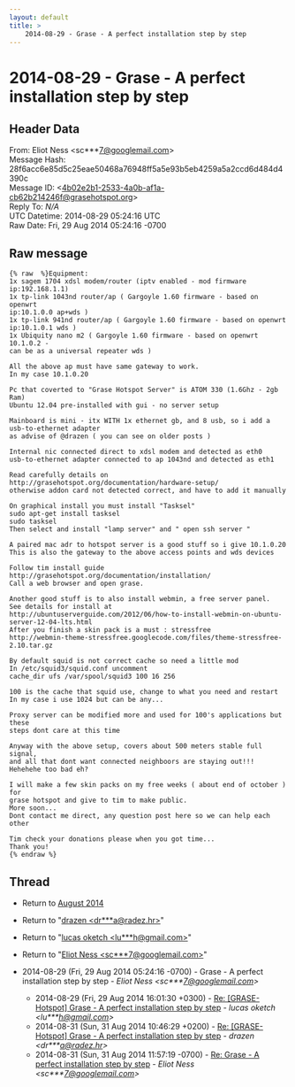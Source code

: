 ```yaml
---
layout: default
title: >
    2014-08-29 - Grase - A perfect installation step by step
---
```


# 2014-08-29 - Grase - A perfect installation step by step

## Header Data

From: Eliot Ness \<sc***7@googlemail.com\><br>
Message Hash: 28f6acc6e85d5c25eae50468a76948ff5a5e93b5eb4259a5a2ccd6d484d4390c<br>
Message ID: \<4b02e2b1-2533-4a0b-af1a-cb62b214246f@grasehotspot.org\><br>
Reply To: _N/A_<br>
UTC Datetime: 2014-08-29 05:24:16 UTC<br>
Raw Date: Fri, 29 Aug 2014 05:24:16 -0700<br>

## Raw message

```
{% raw  %}Equipment:
1x sagem 1704 xdsl modem/router (iptv enabled - mod firmware ip:192.168.1.1)
1x tp-link 1043nd router/ap ( Gargoyle 1.60 firmware - based on openwrt 
ip:10.1.0.0 ap+wds )
1x tp-link 941nd router/ap ( Gargoyle 1.60 firmware - based on openwrt 
ip:10.1.0.1 wds )
1x Ubiquity nano m2 ( Gargoyle 1.60 firmware - based on openwrt 10.1.0.2 - 
can be as a universal repeater wds )

All the above ap must have same gateway to work.
In my case 10.1.0.20

Pc that coverted to "Grase Hotspot Server" is ATOM 330 (1.6Ghz - 2gb Ram)
Ubuntu 12.04 pre-installed with gui - no server setup

Mainboard is mini - itx WITH 1x ethernet gb, and 8 usb, so i add a 
usb-to-ethernet adapter
as advise of @drazen ( you can see on older posts )

Internal nic connected direct to xdsl modem and detected as eth0
usb-to-ethernet adapter connected to ap 1043nd and detected as eth1

Read carefully details on 
http://grasehotspot.org/documentation/hardware-setup/
otherwise addon card not detected correct, and have to add it manually

On graphical install you must install "Tasksel" 
sudo apt-get install tasksel
sudo tasksel
Then select and install "lamp server" and " open ssh server "

A paired mac adr to hotspot server is a good stuff so i give 10.1.0.20
This is also the gateway to the above access points and wds devices

Follow tim install guide http://grasehotspot.org/documentation/installation/
Call a web browser and open grase.

Another good stuff is to also install webmin, a free server panel.
See details for install at 
http://ubuntuserverguide.com/2012/06/how-to-install-webmin-on-ubuntu-server-12-04-lts.html
After you finish a skin pack is a must : stressfree
http://webmin-theme-stressfree.googlecode.com/files/theme-stressfree-2.10.tar.gz

By default squid is not correct cache so need a little mod
In /etc/squid3/squid.conf uncomment
cache_dir ufs /var/spool/squid3 100 16 256

100 is the cache that squid use, change to what you need and restart
In my case i use 1024 but can be any...

Proxy server can be modified more and used for 100's applications but these 
steps dont care at this time

Anyway with the above setup, covers about 500 meters stable full signal, 
and all that dont want connected neighboors are staying out!!!
Hehehehe too bad eh?

I will make a few skin packs on my free weeks ( about end of october ) for 
grase hotspot and give to tim to make public.
More soon...
Dont contact me direct, any question post here so we can help each other

Tim check your donations please when you got time...
Thank you!
{% endraw %}
```

## Thread

+ Return to [August 2014](/archive/2014/08)

+ Return to "[drazen <dr***a<span>@</span>radez.hr>](/authors/dr___a_at_radez_hr)"
+ Return to "[lucas oketch <lu***h<span>@</span>gmail.com>](/authors/lu___h_at_gmail_com)"
+ Return to "[Eliot Ness <sc***7<span>@</span>googlemail.com>](/authors/sc___7_at_googlemail_com)"

+ 2014-08-29 (Fri, 29 Aug 2014 05:24:16 -0700) - Grase - A perfect installation step by step - _Eliot Ness \<sc***7@googlemail.com\>_
  + 2014-08-29 (Fri, 29 Aug 2014 16:01:30 +0300) - [Re: [GRASE-Hotspot] Grase - A perfect installation step by step](/archive/2014/08/ef4aa75d905c6d826ec8a60df313c565ca7f377a764aad7243955a2c0cf82ca9) - _lucas oketch \<lu***h@gmail.com\>_
  + 2014-08-31 (Sun, 31 Aug 2014 10:46:29 +0200) - [Re: [GRASE-Hotspot] Grase - A perfect installation step by step](/archive/2014/08/b9ef384d725594122b597004d1988612a98ec0fa902482105cbb1c963c9a24ee) - _drazen \<dr***a@radez.hr\>_
  + 2014-08-31 (Sun, 31 Aug 2014 11:57:19 -0700) - [Re: Grase - A perfect installation step by step](/archive/2014/08/9d138ac3c273dcaa6c7cb9902207178ad891bfbb648d74bebd05cca6d492b46b) - _Eliot Ness \<sc***7@googlemail.com\>_

